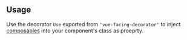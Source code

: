 ## Usage

Use the decorator `Use` exported from `'vue-facing-decorator'` to inject [composables](https://vuejs.org/guide/reusability/composables.html) into your component's class as proeprty.

[](./code-usage-base.ts ':include :type=code typescript')

